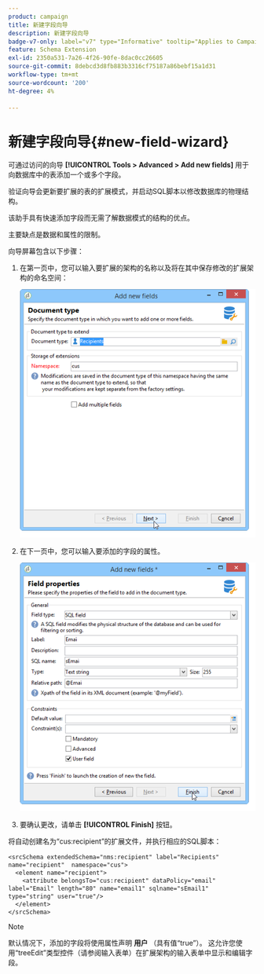 ```yaml
---
product: campaign
title: 新建字段向导
description: 新建字段向导
badge-v7-only: label="v7" type="Informative" tooltip="Applies to Campaign Classic v7 only"
feature: Schema Extension
exl-id: 2350a531-7a26-4f26-90fe-8dac0cc26605
source-git-commit: 8debcd3d8fb883b3316cf75187a86bebf15a1d31
workflow-type: tm+mt
source-wordcount: '200'
ht-degree: 4%

---
```


# 新建字段向导{#new-field-wizard}


可通过访问的向导 **[!UICONTROL Tools > Advanced > Add new fields]** 用于向数据库中的表添加一个或多个字段。

验证向导会更新要扩展的表的扩展模式，并启动SQL脚本以修改数据库的物理结构。

该助手具有快速添加字段而无需了解数据模式的结构的优点。

主要缺点是数据和属性的限制。

向导屏幕包含以下步骤：

1. 在第一页中，您可以输入要扩展的架构的名称以及将在其中保存修改的扩展架构的命名空间：

   ![](assets/d_ncs_integration_schema_addfield.png)

1. 在下一页中，您可以输入要添加的字段的属性。

   ![](assets/d_ncs_integration_schema_addfield2.png)

1. 要确认更改，请单击 **[!UICONTROL Finish]** 按钮。

将自动创建名为“cus:recipient”的扩展文件，并执行相应的SQL脚本：

```
<srcSchema extendedSchema="nms:recipient" label="Recipients" name="recipient"  namespace="cus">  
  <element name="recipient">    
    <attribute belongsTo="cus:recipient" dataPolicy="email" label="Email" length="80" name="email1" sqlname="sEmail1" type="string" user="true"/>  
  </element>
</srcSchema>
```

>[!NOTE]
>
>默认情况下，添加的字段将使用属性声明 **用户** （具有值“true”）。 这允许您使用“treeEdit”类型控件（请参阅输入表单）在扩展架构的输入表单中显示和编辑字段。
